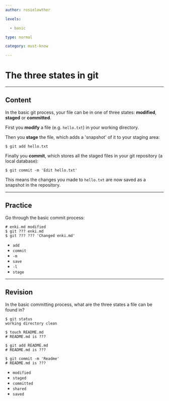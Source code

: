 ```yaml
---
author: rosielowther

levels:

  - basic

type: normal

category: must-know

---
```


# The three states in git

---
## Content

In the basic git process, your file can be in one of three states: **modified**, **staged** or **committed**.

First you **modify** a file (e.g. `hello.txt`) in your working directory. 

Then you **stage** the file, which adds a 'snapshot' of it to your staging area:
```
$ git add hello.txt
```

Finally you **commit**, which stores all the staged files in your git repository (a local database):
```
$ git commit -m 'Edit hello.txt'
```
This means the changes you made to `hello.txt` are now saved as a snapshot in the repository.

---
## Practice

Go through the basic commit process:
```
# enki.md modified
$ git ??? enki.md
$ git ??? ??? 'Changed enki.md'
```

* `add`
* `commit`
* `-m`
* `save`
* `-l`
* `stage`

---
## Revision

In the basic committing process, what are the three states a file can be found in?
```
$ git status
working directory clean

$ touch README.md
# README.md is ???

$ git add README.md
# README.md is ???

$ git commit -m 'Readme'
# README.md is ???
```

* `modified`
* `staged`
* `committed`
* `shared`
* `saved`

